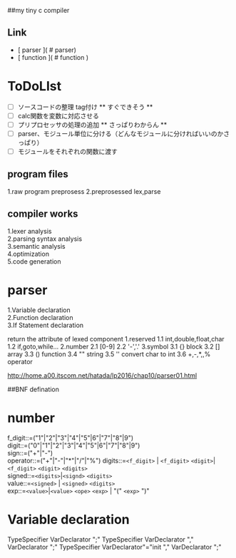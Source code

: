 ##my tiny c compiler

## Link
- [ parser ]( # parser)
- [ function ]( # function )

# ToDoLIst
- [ ] ソースコードの整理
	tag付け
** すぐできそう **
- [ ] calc関数を変数に対応させる
- [ ] プリプロセッサの処理の追加
** さっぱりわからん **
- [ ] parser、モジュール単位に分ける（どんなモジュールに分ければいいのかさっぱり）
- [ ] モジュールをそれぞれの関数に渡す

## program files
1.raw program
	preprosess
2.preprosessed
	lex,parse

## compiler works
1.lexer analysis  
2.parsing syntax analysis   
3.semantic analysis   
4.optimization    
5.code generation  

# parser
1.Variable declaration  
2.Function declaration  
3.If Statement declaration  

return the attribute of lexed component
1.reserved <character>
	1.1 int,double,float,char
	1.2 if,goto,while...
2.number
	2.1 [0-9]
	2.2 '-','.'
3.symbol
	3.1 {} 	block
	3.2 []	array
	3.3	()	function
	3.4	""	string
	3.5	''	convert char to int
	3.6	+,-,*,\,%	operator

<http://home.a00.itscom.net/hatada/lp2016/chap10/parser01.html>


##BNF defination
# number  
f_digit::=("1"|"2"|"3"|"4"|"5"|6"|"7"|"8"|9")  
digit::=("0"|"1"|"2"|"3"|"4"|"5"|6"|"7"|"8"|9")  
sign::=("+"|"-")  
operator::=("+"|"-"|"*"|"/"|"%")
digits::=`<f_digit>` | `<f_digit>` `<digit>`| `<f_digit>` `<digit>` `<digits>`    
signed::=`<digits>`|`<signd>` `<digits>`  
value::=`<signed>` | `<signed>` `<digits>`  
exp::=`<value>`|`<value>` `<ope>` `<exp>` | "(" `<exp>` ")"  
# Variable declaration
TypeSpecifier VarDeclarator ";"
TypeSpecifier VarDeclarator "," VarDeclarator ";"
TypeSpecifier VarDeclarator"="init "," VarDeclarator ";"
